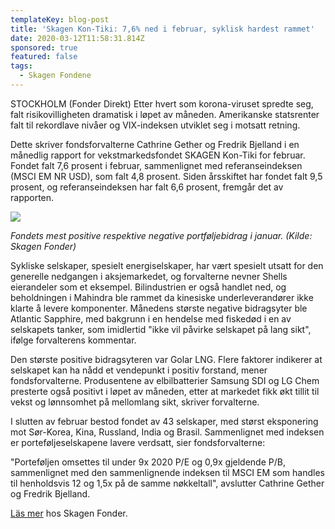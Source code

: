```yaml
---
templateKey: blog-post
title: 'Skagen Kon-Tiki: 7,6% ned i februar, syklisk hardest rammet'
date: 2020-03-12T11:58:31.814Z
sponsored: true
featured: false
tags:
  - Skagen Fondene
---
```

STOCKHOLM (Fonder Direkt) Etter hvert som korona-viruset spredte seg, falt risikovilligheten dramatisk i løpet av måneden. Amerikanske statsrenter falt til rekordlave nivåer og VIX-indeksen utviklet seg i motsatt retning.



Dette skriver fondsforvalterne Cathrine Gether og Fredrik Bjelland i en månedlig rapport for vekstmarkedsfondet SKAGEN Kon-Tiki for februar. Fondet falt 7,6 prosent i februar, sammenlignet med referanseindeksen (MSCI EM NR USD), som falt 4,8 prosent. Siden årsskiftet har fondet falt 9,5 prosent, og referanseindeksen har falt 6,6 prosent, fremgår det av rapporten.

![](/img/tiki.png)

_Fondets mest positive respektive negative portføljebidrag i januar. (Kilde: Skagen Fonder)_



Sykliske selskaper, spesielt energiselskaper, har vært spesielt utsatt for den generelle nedgangen i aksjemarkedet, og forvalterne nevner Shells eierandeler som et eksempel. Bilindustrien er også handlet ned, og beholdningen i Mahindra ble rammet da kinesiske underleverandører ikke klarte å levere komponenter. Månedens største negative bidragsyter ble Atlantic Sapphire, med bakgrunn i en hendelse med fiskedød i en av selskapets tanker, som imidlertid "ikke vil påvirke selskapet på lang sikt", ifølge forvalterens kommentar.



Den største positive bidragsyteren var Golar LNG. Flere faktorer indikerer at selskapet kan ha nådd et vendepunkt i positiv forstand, mener fondsforvalterne. Produsentene av elbilbatterier Samsung SDI og LG Chem presterte også positivt i løpet av måneden, etter at markedet fikk økt tillit til vekst og lønnsomhet på mellomlang sikt, skriver forvalterne.



I slutten av februar bestod fondet av 43 selskaper, med størst eksponering mot Sør-Korea, Kina, Russland, India og Brasil. Sammenlignet med indeksen er porteføljeselskapene lavere verdsatt, sier fondsforvalterne:



"Porteføljen omsettes til under 9x 2020 P/E og 0,9x gjeldende P/B, sammenlignet med den sammenlignende indeksen til MSCI EM som handles til henholdsvis 12 og 1,5x på de samme nøkkeltall", avslutter Cathrine Gether og Fredrik Bjelland.

[Läs mer](https://www.skagenfondene.no/) hos Skagen Fonder.
